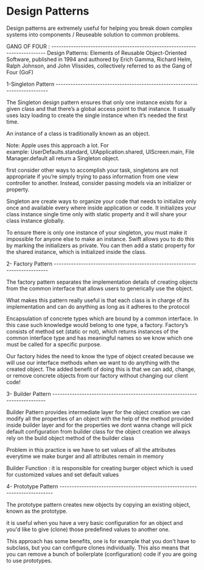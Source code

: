 # Design Patterns
Design patterns are extremely useful for helping you break down complex systems into components / Reuseable solution to common problems.

GANG OF FOUR : ---------------------------------------------------------------------------
Design Patterns: Elements of Reusable Object-Oriented Software, published in 1994 and authored by Erich Gamma, Richard Helm, Ralph Johnson, and John Vlissides, collectively referred to as the Gang of Four (GoF)

1-Singleton Pattern ---------------------------------------------------------------------------

The Singleton design pattern ensures that only one instance exists for a given class and that there’s a global access point to that instance. It usually uses lazy loading to create the single instance when it’s needed the first time.

An instance of a class is traditionally known as an object.

Note: Apple uses this approach a lot. For example: UserDefaults.standard, UIApplication.shared, UIScreen.main, FileManager.default all return a Singleton object.

first consider other ways to accomplish your task, singletons are not appropriate if you’re simply trying to pass information from one view controller to another. Instead, consider passing models via an initializer or property.

Singleton are create ways to organize your code that needs to initialize only once and available every where inside application or code. It initializes your class instance single time only with static property and it will share your class instance globally.

To ensure there is only one instance of your singleton, you must make it impossible for anyone else to make an instance. Swift allows you to do this by marking the initializers as private. You can then add a static property for the shared instance, which is initialized inside the class.

2- Factory Pattern ---------------------------------------------------------------------------

The factory pattern separates the implementation details of creating objects from the common interface that allows users to generically use the object.

What makes this pattern really useful is that each class is in charge of its implementation and can do anything as long as it adheres to the protocol

Encapsulation of concrete types which are bound by a common interface. In this case such knowledge would belong to one type, a factory. Factory’s consists of method set (static or not), which returns instances of the common interface type and has meaningful names so we know which one must be called for a specific purpose.

Our factory hides the need to know the type of object created because we will use our interface methods when we want to do anything with the created object. The added benefit of doing this is that we can add, change, or remove concrete objects from our factory without changing our client code!

3- Builder Pattern ---------------------------------------------------------------------------

Builder Pattern provides intermediate layer for the object creation
we can modify all the properties of an object with the help of the method provided inside builder layer
and for the properties we dont wanna change will pick default configuration from builder class
for the object creation we always rely on the build object method of the builder class

Problem in this practice is we have to set values of all the attributes everytime we make burger and all attributes remain in memory
 
Builder Function :
it is responsible for creating burger object which is used for customized values and set default values

4- Prototype Pattern ---------------------------------------------------------------------------

The prototype pattern creates new objects by copying an existing object, known as the prototype.

it is useful when you have a very basic configuration for an object and you'd like to give (clone) those predefined values to another one.

This approach has some benefits, one is for example that you don't have to subclass, but you can configure clones individually. This also means that you can remove a bunch of boilerplate (configuration) code if you are going to use prototypes.
